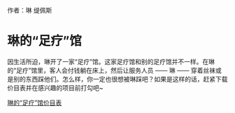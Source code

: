 作者：琳 缇佩斯

# 琳的“足疗”馆
因生活所迫，琳开了一家“足疗”馆。这家足疗馆和别的足疗馆并不一样。在琳的“足疗”馆里，客人会付钱躺在床上，然后让服务人员 —— 琳 —— 穿着丝袜或是别的东西踩他们。怎么样，你一定也很想被琳踩吧？如果是这样的话，赶紧下载价目表并在感兴趣的项目前打勾吧~

[琳的“足疗”馆价目表](./琳的“足疗”馆价目表.pdf)
